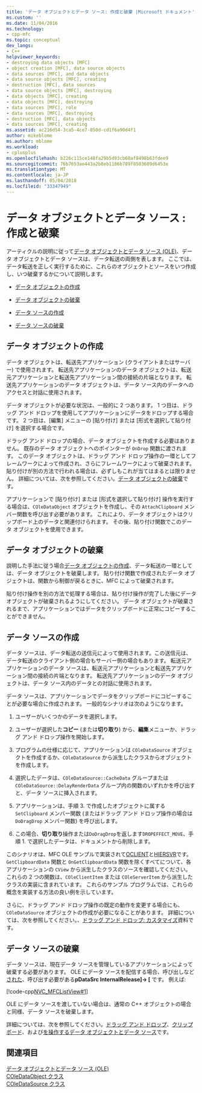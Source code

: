 ```yaml
---
title: 'データ オブジェクトとデータ ソース: 作成と破棄 |Microsoft ドキュメント'
ms.custom: ''
ms.date: 11/04/2016
ms.technology:
- cpp-mfc
ms.topic: conceptual
dev_langs:
- C++
helpviewer_keywords:
- destroying data objects [MFC]
- object creation [MFC], data source objects
- data sources [MFC], and data objects
- data source objects [MFC], creating
- destruction [MFC], data sources
- data source objects [MFC], destroying
- data objects [MFC], creating
- data objects [MFC], destroying
- data sources [MFC], role
- data sources [MFC], destroying
- destruction [MFC], data objects
- data sources [MFC], creating
ms.assetid: ac216d54-3ca5-4ce7-850d-cd1f6a90d4f1
author: mikeblome
ms.author: mblome
ms.workload:
- cplusplus
ms.openlocfilehash: b226c115ce148fa29b5d93cb60af8498b63fdee9
ms.sourcegitcommit: 76b7653ae443a2b8eb1186b789f8503609d6453e
ms.translationtype: MT
ms.contentlocale: ja-JP
ms.lasthandoff: 05/04/2018
ms.locfileid: "33347949"
---
```

# <a name="data-objects-and-data-sources-creation-and-destruction"></a>データ オブジェクトとデータ ソース : 作成と破棄
アーティクルの説明に従って[データ オブジェクトとデータ ソース (OLE)](../mfc/data-objects-and-data-sources-ole.md)、データ オブジェクトとデータ ソースは、データ転送の両側を表します。 ここでは、データ転送を正しく実行するために、これらのオブジェクトとソースをいつ作成し、いつ破棄するかについて説明します。  
  
-   [データ オブジェクトの作成](#_core_creating_data_objects)  
  
-   [データ オブジェクトの破棄](#_core_destroying_data_objects)  
  
-   [データ ソースの作成](#_core_creating_data_sources)  
  
-   [データ ソースの破棄](#_core_destroying_data_sources)  
  
##  <a name="_core_creating_data_objects"></a> データ オブジェクトの作成  
 データ オブジェクトは、転送先アプリケーション (クライアントまたはサーバー) で使用されます。 転送先アプリケーションのデータ オブジェクトは、転送元アプリケーションと転送先アプリケーション間の接続の片端となります。 転送先アプリケーションのデータ オブジェクトは、データ ソース内のデータへのアクセスと対話に使用されます。  
  
 データ オブジェクトが必要な状況は、一般的に 2 つあります。 1 つ目は、ドラッグ アンド ドロップを使用してアプリケーションにデータをドロップする場合です。 2 つ目は、[編集] メニューの [貼り付け] または [形式を選択して貼り付け] を選択する場合です。  
  
 ドラッグ アンド ドロップの場合、データ オブジェクトを作成する必要はありません。 既存のデータ オブジェクトへのポインターが `OnDrop` 関数に渡されます。 このデータ オブジェクトは、ドラッグ アンド ドロップ操作の一環としてフレームワークによって作成され、さらにフレームワークによって破棄されます。 貼り付けが別の方法で行われる場合は、必ずしもこれが当てはまるとは限りません。 詳細については、次を参照してください。[データ オブジェクトの破棄](#_core_destroying_data_objects)です。  
  
 アプリケーションで [貼り付け] または [形式を選択して貼り付け] 操作を実行する場合は、`COleDataObject` オブジェクトを作成し、その `AttachClipboard` メンバー関数を呼び出す必要があります。 これにより、データ オブジェクトはクリップボード上のデータと関連付けられます。 その後、貼り付け関数でこのデータ オブジェクトを使用できます。  
  
##  <a name="_core_destroying_data_objects"></a> データ オブジェクトの破棄  
 説明した手法に従う場合[データ オブジェクトの作成](#_core_creating_data_objects)、データ転送の一環としては、データ オブジェクトを破棄します。 貼り付け関数で作成されたデータ オブジェクトは、関数から制御が戻るときに、MFC によって破棄されます。  
  
 貼り付け操作を別の方法で処理する場合は、貼り付け操作が完了した後にデータ オブジェクトが破棄されるようにしてください。 データ オブジェクトが破棄されるまで、アプリケーションではデータをクリップボードに正常にコピーすることができません。  
  
##  <a name="_core_creating_data_sources"></a> データ ソースの作成  
 データ ソースは、データ転送の送信元によって使用されます。この送信元は、データ転送のクライアント側の場合もサーバー側の場合もあります。 転送元アプリケーションのデータ ソースは、転送元アプリケーションと転送先アプリケーション間の接続の片端となります。 転送先アプリケーションのデータ オブジェクトは、データ ソース内のデータとの対話に使用されます。  
  
 データ ソースは、アプリケーションでデータをクリップボードにコピーすることが必要な場合に作成されます。 一般的なシナリオは次のようになります。  
  
1.  ユーザーがいくつかのデータを選択します。  
  
2.  ユーザーが選択した**コピー** (または**切り取り**) から、**編集**メニューか、ドラッグ アンド ドロップ操作を開始します。  
  
3.  プログラムの仕様に応じて、アプリケーションは `COleDataSource` オブジェクトを作成するか、`COleDataSource` から派生したクラスからオブジェクトを作成します。  
  
4.  選択したデータは、`COleDataSource::CacheData` グループまたは `COleDataSource::DelayRenderData` グループ内の関数のいずれかを呼び出すと、データ ソースに挿入されます。  
  
5.  アプリケーションは、手順 3. で作成したオブジェクトに属する `SetClipboard` メンバー関数 (またはドラッグ アンド ドロップ操作の場合は `DoDragDrop` メンバー関数) を呼び出します。  
  
6.  この場合、**切り取り**操作または`DoDragDrop`を返します`DROPEFFECT_MOVE`、手順 1. で選択したデータは、ドキュメントから削除します。  
  
 このシナリオは、MFC OLE サンプルで実装されて[OCLIENT](../visual-cpp-samples.md)と[HIERSVR](../visual-cpp-samples.md)です。 `GetClipboardData` 関数と `OnGetClipboardData` 関数を除くすべてについて、各アプリケーションの `CView` から派生したクラスのソースを確認してください。 これらの 2 つの関数は、`COleClientItem` または `COleServerItem` から派生したクラスの実装に含まれています。 これらのサンプル プログラムでは、これらの概念を実装する方法の良い例を示しています。  
  
 さらに、ドラッグ アンド ドロップ操作の既定の動作を変更する場合にも、`COleDataSource` オブジェクトの作成が必要になることがあります。 詳細については、次を参照してください。、[ドラッグ アンド ドロップ: カスタマイズ](../mfc/drag-and-drop-customizing.md)資料です。  
  
##  <a name="_core_destroying_data_sources"></a> データ ソースの破棄  
 データ ソースは、現在データ ソースを管理しているアプリケーションによって破棄する必要があります。 OLE にデータ ソースを配信する場合、呼び出しなど[された](../mfc/reference/coledatasource-class.md#dodragdrop)、呼び出す必要がある**pDataSrc InternalRelease]-> [** です。 例えば:  
  
 [!code-cpp[NVC_MFCListView#1](../atl/reference/codesnippet/cpp/data-objects-and-data-sources-creation-and-destruction_1.cpp)]  
  
 OLE にデータ ソースを渡していない場合は、通常の C++ オブジェクトの場合と同様、データ ソースを破棄します。  
  
 詳細については、次を参照してください。[ドラッグ アンド ドロップ](../mfc/drag-and-drop-ole.md)、[クリップボード](../mfc/clipboard.md)、および[を操作するデータ オブジェクトとデータ ソース](../mfc/data-objects-and-data-sources-manipulation.md)です。  
  
## <a name="see-also"></a>関連項目  
 [データ オブジェクトとデータ ソース (OLE)](../mfc/data-objects-and-data-sources-ole.md)   
 [COleDataObject クラス](../mfc/reference/coledataobject-class.md)   
 [COleDataSource クラス](../mfc/reference/coledatasource-class.md)
